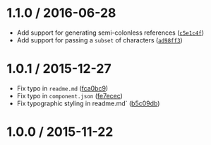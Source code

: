 <!--remark setext-->

<!--lint disable no-multiple-toplevel-headings-->

1.1.0 / 2016-06-28
==================

*   Add support for generating semi-colonless references ([`c5e1c4f`](https://github.com/wooorm/stringify-entities/commit/c5e1c4f))
*   Add support for passing a `subset` of characters ([`ad98ff3`](https://github.com/wooorm/stringify-entities/commit/ad98ff3))

1.0.1 / 2015-12-27
==================

*   Fix typo in `readme.md` ([fca0bc9](https://github.com/wooorm/stringify-entities/commit/fca0bc9))
*   Fix typo in `component.json` ([fe7ecec](https://github.com/wooorm/stringify-entities/commit/fe7ecec))
*   Fix typographic styling in readme.md\` ([b5c09db](https://github.com/wooorm/stringify-entities/commit/b5c09db))

1.0.0 / 2015-11-22
==================
